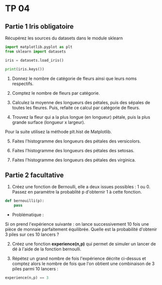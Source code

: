 #  TP 04

## Partie 1 Iris obligatoire

Récupérez les sources du datasets dans le module sklearn

```python
import matplotlib.pyplot as plt
from sklearn import datasets

iris = datasets.load_iris()

print(iris.keys())
```

1. Donnez le nombre de catégorie de fleurs ainsi que leurs noms respectifs.

2. Comptez le nombre de fleurs par catégorie.

3. Calculez la moyenne des longueurs des pétales, puis des sépales de toutes les fleures. Puis, refaite ce calcul par catégorie de fleurs.

4. Trouvez la fleur qui a la plus longue (en longueur) pétale, puis la plus grande surface (longueur x largeur).

Pour la suite utilisez la méthode plt.hist de Matplotlib.

5. Faites l'histogramme des longueurs des pétales des versicolors.

6. Faites l'histogramme des longueurs des pétales des setosas.

7. Faites l'histogramme des longueurs des pétales des virginica.

## Partie 2 facultative

1. Créez une fonction de Bernoulli, elle a deux issues possibles : 1 ou 0. Passez en paramètre la probablité p d'obternir 1 à cette fonction.

```python
def bernouilli(p):
    pass
```

- Problématique :

Si on prend l'expérience suivante : on lance successivement 10 fois une pièce de monnaie parfaitement équilibrée. Quelle est la probabilité d'obtenir 3 piles sur ces 10 lancers ?

2. Créez une fonction **experience(n,p)** qui permet de simuler un lancer de dé à l'aide de la fonction bernoulli.

3. Répétez un grand nombre de fois l'expérience décrite ci-dessus et comptez alors le nombre de fois que l'on obtient une combinaison de 3 piles parmi 10 lancers :

```python
experience(n,p) == 3
```
